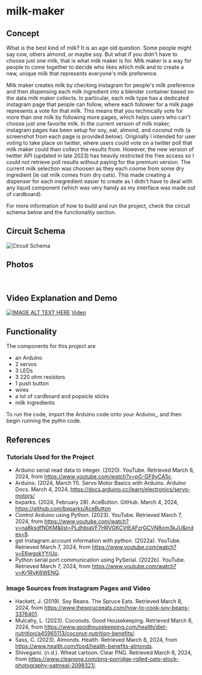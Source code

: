 # milk-maker

## Concept
What is the best kind of milk? It is an age old question. Some people might say cow, others almond, or maybe soy. But what if you didn't have to choose just one milk, that is what milk maker is for. Milk maker is a way for people to come together to decide who likes which milk and to create a new, unique milk that represents everyone's milk preference. 

Milk maker creates milk by checking instagram for people's milk preference and then dispensing each milk ingredient into a blender container based on the data milk maker collects. In particular, each milk type has a dedicated instagram page that people can follow, where each follower for a milk page represents a vote for that milk. This means that you technically vote for more than one milk by following more pages, which helps users who can't choose just one favorite milk. In the current version of milk maker, instagram pages has been setup for soy, oat, almond, and coconut milk (a screenshot from each page is provided below). Originally I intended for user voting to take place on twitter, where users could vote on a twitter poll that milk maker could then collect the results from. However, the new version of twitter API (updated in late 2023) has heavily restricted the free access so I could not retrieve poll results without paying for the premium version. The current milk selection was choosen as they each coome from some dry ingredient (ie oat milk comes from dry oats). This made creating a dispenser for each inegredient easier to create as I didn't have to deal with any liquid component (which was very handy as my interface was made out of cardboard).

For more information of how to build and run the project, check the circuit schema below and the functionality section.

## Circuit Schema
<img src="./iamges/circuit schema.png" alt="Circuit Schema" />

## Photos
<img src="./iamges/IMG_3694.HEIC" alt="" />
<img src="./iamges/IMG_3697.HEIC" alt="" />
<img src="./iamges/IMG_3716.HEIC" alt="" />
<img src="./iamges/IMG_3721.PNG" alt="" />
<img src="./iamges/IMG_3722.PNG" alt="" />
<img src="./iamges/IMG_3723.PNG" alt="" />
<img src="./iamges/IMG_3724.PNG" alt="" />
<img src="./iamges/IMG_3727.PNG" alt="" />


## Video Explanation and Demo
[![IMAGE ALT TEXT HERE](./images/IMG_3593.jpg)](https://youtu.be/yMld8e0tEiU)
[Video](https://youtu.be/yMld8e0tEiU)

## Functionality
The components for this project are
- an Arduino
- 2 servos
- 3 LEDs
- 3 220 ohm resistors
- 1 push button
- wires
- a lot of cardboard and popsicle sticks
- milk ingredients

To run the code, import the Arduino code onto your Arduino,, and then begin running the pythn code.

## References
### Tutorials Used for the Project
- Arduino serial read data to integer. (2020). YouTube. Retrieved March 8, 2024, from https://www.youtube.com/watch?v=pG-GF9yCA5c.
- Arduino. (2024, March 11). Servo Motor Basics with Arduino. Arduino Docs. March 4, 2024, https://docs.arduino.cc/learn/electronics/servo-motors/
- bxparks. (2024, February 28). AceButton. GitHub. March 4, 2024, https://github.com/bxparks/AceButton
- Control Arduino using Python. (2023). YouTube. Retrieved March 7, 2024, from https://www.youtube.com/watch?v=na8ksdfN0KM&list=PLdhbjaVF7HRVGKCVtEAFzrGCVN8om3kJU&index=8.
- get Instagram account information with python. (2022a). YouTube. Retrieved March 7, 2024, from https://www.youtube.com/watch?v=E6wgokYYrUo.
- Python serial port communication using PySerial. (2022b). YouTube. Retrieved March 7, 2024, from https://www.youtube.com/watch?v=Kr1RyK6WENQ. 

### Image Sources from Instagram Pages and Video
- Hackett, J. (2019). Soy Beans. The Spruce Eats. Retrieved March 8, 2024, from https://www.thespruceeats.com/how-to-cook-soy-beans-3376401.
- Mulcahy, L. (2023). Coconuts. Good Housekeeping. Retrieved March 8, 2024, from https://www.goodhousekeeping.com/health/diet-nutrition/a45965113/coconut-nutrition-benefits/.
- Sass, C. (2023). Almonds. Health. Retrieved March 8, 2024, from https://www.health.com/food/health-benefits-almonds.
- Shivegami. (n.d.). Wheat cartoon. Clear PNG. Retrieved March 8, 2024, from https://www.cleanpng.com/png-porridge-rolled-oats-stock-photography-oatmeal-2098321/. 
